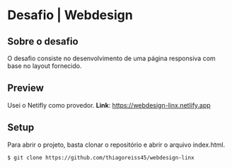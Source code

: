 # Desafio | Webdesign


## Sobre o desafio

O desafio consiste no desenvolvimento de uma página responsiva com base no layout fornecido.

## Preview

Usei o Netifly como provedor.
**Link**: https://webdesign-linx.netlify.app

## Setup

Para abrir o projeto, basta clonar o repositório e abrir o arquivo index.html.
```
$ git clone https://github.com/thiagoreiss45/webdesign-linx
```


